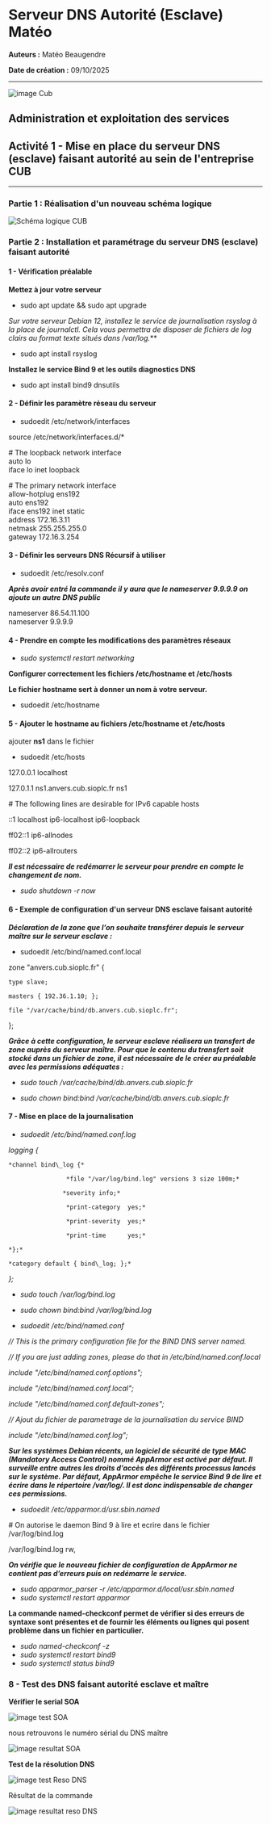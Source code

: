 # Serveur DNS Autorité (Esclave) Matéo

**Auteurs :** Matéo Beaugendre

**Date de création :** 09/10/2025

---

![image Cub](../../media/CUB.png)

## Administration et exploitation des services

## Activité 1 - Mise en place du serveur DNS (esclave) faisant autorité au sein de l'entreprise CUB

---

### Partie 1 : Réalisation d'un nouveau schéma logique 

![Schéma logique CUB](../../media/a1.png)

### Partie 2 : Installation et paramétrage du serveur DNS (esclave) faisant autorité

#### 1 - Vérification préalable

**Mettez à jour votre serveur**

- sudo apt update && sudo apt upgrade

**Sur votre serveur Debian 12, installez le service de journalisation rsyslog à la place de journalctl. Cela vous permettra de disposer de fichiers de log clairs au format texte situés dans /var/log*.***

- sudo apt install rsyslog

**Installez le service Bind 9 et les outils diagnostics DNS**

- sudo apt install bind9 dnsutils

#### 2 - Définir les paramètre réseau du serveur

- sudoedit /etc/network/interfaces

source /etc/network/interfaces.d/\*

\# The loopback network interface  
auto lo  
iface lo inet loopback

\# The primary network interface  
allow-hotplug ens192  
auto ens192  
iface ens192 inet static  
address 172.16.3.11  
netmask 255.255.255.0  
gateway 172.16.3.254

#### 3 - Définir les serveurs DNS Récursif à utiliser

- sudoedit /etc/resolv.conf  
   
***Après avoir entré la commande il y aura que le nameserver 9.9.9.9 on ajoute un autre DNS public*** 

nameserver 86.54.11.100  
nameserver 9.9.9.9

#### 4 - Prendre en compte les modifications des paramètres réseaux

- *sudo systemctl restart networking*

**Configurer correctement les fichiers /etc/hostname et /etc/hosts**

**Le fichier hostname sert à donner un nom à votre serveur.**

- sudoedit /etc/hostname

#### 5 - Ajouter le hostname au fichiers /etc/hostname et /etc/hosts

 ajouter **ns1** dans le fichier 

- sudoedit /etc/hosts

127.0.0.1   localhost

127.0.1.1   ns1.anvers.cub.sioplc.fr   ns1

\# The following lines are desirable for IPv6 capable hosts

::1     localhost ip6-localhost ip6-loopback

ff02::1 ip6-allnodes

ff02::2 ip6-allrouters

***Il est nécessaire de redémarrer le serveur pour prendre en compte le changement de nom.***

- *sudo shutdown \-r now*

#### 6 - Exemple de configuration d'un serveur DNS esclave faisant autorité

***Déclaration de la zone que l’on souhaite transférer depuis le serveur maître sur le serveur esclave :***

- sudoedit /etc/bind/named.conf.local

zone "anvers.cub.sioplc.fr" {

    type slave;

    masters { 192.36.1.10; };

    file "/var/cache/bind/db.anvers.cub.sioplc.fr";

};

***Grâce à cette configuration, le serveur esclave réalisera un transfert de zone auprès du serveur maître. Pour que le contenu du transfert soit stocké dans un fichier de zone, il est nécessaire de le créer au préalable avec les permissions adéquates :***

- *sudo touch /var/cache/bind/db.anvers.cub.sioplc.fr*

- *sudo chown bind:bind /var/cache/bind/db.anvers.cub.sioplc.fr*

#### 7 - Mise en place de la journalisation

- *sudoedit /etc/bind/named.conf.log*

*logging {*

    *channel bind\_log {*

                    *file "/var/log/bind.log" versions 3 size 100m;*

                   *severity info;*

                    *print-category  yes;*

                    *print-severity  yes;*

                    *print-time      yes;*

    *};*

    *category default { bind\_log; };*

*};*

- *sudo touch /var/log/bind.log*

- *sudo chown bind:bind /var/log/bind.log*

- *sudoedit /etc/bind/named.conf*

*// This is the primary configuration file for the BIND DNS server named.*

*// If you are just adding zones, please do that in /etc/bind/named.conf.local*

*include "/etc/bind/named.conf.options";*

*include "/etc/bind/named.conf.local";*

*include "/etc/bind/named.conf.default-zones";*

*// Ajout du fichier de parametrage de la journalisation du service BIND*

*include "/etc/bind/named.conf.log";*

***Sur les systèmes Debian récents, un logiciel de sécurité de type MAC (Mandatory Access Control) nommé AppArmor est activé par défaut. Il surveille entre autres les droits d’accès des différents processus lancés sur le système. Par défaut, AppArmor empêche le service Bind 9 de lire et écrire dans le répertoire /var/log/. Il est donc indispensable de changer ces permissions.***

- *sudoedit /etc/apparmor.d/usr.sbin.named*

\# On autorise le daemon Bind 9 à lire et ecrire dans le fichier /var/log/bind.log

/var/log/bind.log rw,

***On vérifie que le nouveau fichier de configuration de AppArmor ne contient pas d’erreurs puis on redémarre le service.***

- *sudo apparmor\_parser \-r /etc/apparmor.d/local/usr.sbin.named*  
- *sudo systemctl restart apparmor*

**La commande named-checkconf permet de vérifier si des erreurs de syntaxe sont présentes et de fournir les éléments ou lignes qui posent problème dans un fichier en particulier.**

- *sudo named-checkconf \-z*  
- *sudo systemctl restart bind9*  
- *sudo systemctl status bind9*

### 8 - Test des DNS faisant autorité esclave et maître

**Vérifier le serial SOA**

![image test SOA](../../media/img_esclave(M)/img_1.png)

nous retrouvons le numéro sérial du DNS maître 

![image resultat SOA](../../media/img_esclave(M)/img_2.png)

**Test de la résolution DNS**

![image test Reso DNS](../../media/img_esclave(M)/img_3.png)

Résultat de la commande 

![image resultat reso DNS](../../media/img_esclave(M)/img_4.png)

